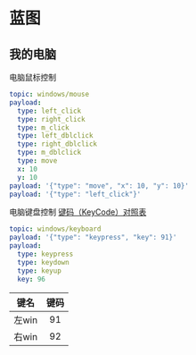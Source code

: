 # 蓝图

## 我的电脑

电脑鼠标控制
```yaml
topic: windows/mouse
payload:
  type: left_click
  type: right_click
  type: m_click
  type: left_dblclick
  type: right_dblclick
  type: m_dblclick
  type: move
  x: 10
  y: 10
payload: '{"type": "move", "x": 10, "y": 10}'
payload: '{"type": "left_click"}'
```

电脑键盘控制 [键码（KeyCode）对照表](http://www.atoolbox.net/Tool.php?Id=815)
```yaml
topic: windows/keyboard
payload: '{"type": "keypress", "key": 91}'
payload:
  type: keypress
  type: keydown
  type: keyup
  key: 96
```
|  键名      | 键码   |
|  :----:    | :----:  |
| 左win      | 91    |
| 右win      | 92    |
